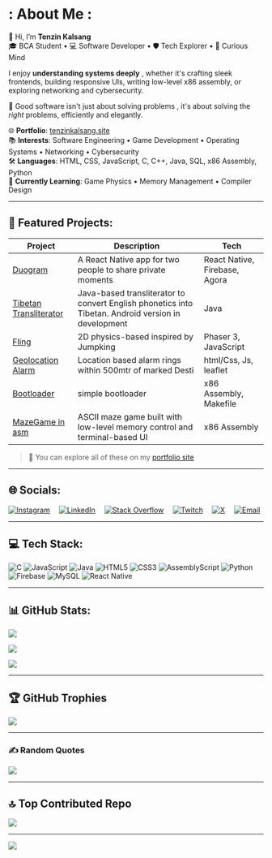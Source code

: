 # : About Me : 
👋 Hi, I’m **Tenzin Kalsang**  
🎓 BCA Student • 💻 Software Developer • 🛡️ Tech Explorer • 🧠 Curious Mind

I enjoy **understanding systems deeply** , whether it's crafting sleek frontends, building responsive UIs, writing low-level x86 assembly, or exploring networking and cybersecurity.

🔧 Good software isn't just about solving problems , it's about solving the *right* problems, efficiently and elegantly.

🌐 **Portfolio**: [tenzinkalsang.site](https://tenzinkalsang.site)  
📚 **Interests**: Software Engineering • Game Development • Operating Systems • Networking • Cybersecurity  
🛠️ **Languages**: HTML, CSS, JavaScript, C, C++, Java, SQL, x86 Assembly, Python  
📘 **Currently Learning**: Game Physics • Memory Management • Compiler Design

---

## 📂 Featured Projects:

| Project | Description | Tech |
|--------|-------------|------|
| [ Duogram ](https://github.com/fawfol/duogram) | A React Native app for two people to share private moments | React Native, Firebase, Agora |
| [ Tibetan Transliterator ](https://github.com/fawfol/tibetan-transliterator) | Java-based transliterator to convert English phonetics into Tibetan. Android version in development | Java |
| [ Fling ](https://tenzinkalsang.site/modular-index/Fling) | 2D physics-based inspired by Jumpking | Phaser 3, JavaScript |
| [ Geolocation Alarm ](https://tenzinkalsang.site/modular-index/Geolocate-alarm/index.html) | Location based alarm rings within 500mtr of marked Desti | html/Css, Js, leaflet |
| [ Bootloader ](https://github.com/fawfol/bootloader) | simple bootloader | x86 Assembly, Makefile |
| [ MazeGame in asm ](https://github.com/fawfol/MazeGame-x86asm-) | ASCII maze game built with low-level memory control and terminal-based UI | x86 Assembly|

> 🧪 You can explore all of these on my [portfolio site](https://tenzinkalsang.site) 

---

## 🌐 Socials:

[![Instagram](https://img.shields.io/badge/Instagram-%23E4405F.svg?logo=Instagram&logoColor=white)](https://instagram.com/tttt___kalsang)&emsp;
[![LinkedIn](https://img.shields.io/badge/LinkedIn-%230077B5.svg?logo=linkedin&logoColor=white)](https://linkedin.com/in/tenzin-kalsang-090985285)&emsp;
[![Stack Overflow](https://img.shields.io/badge/-Stackoverflow-FE7A16?logo=stack-overflow&logoColor=white)](https://stackoverflow.com/users/30116302)&emsp;
[![Twitch](https://img.shields.io/badge/Twitch-%239146FF.svg?logo=Twitch&logoColor=white)](https://twitch.tv/kalsang_y0)&emsp;
[![X](https://img.shields.io/badge/X-black.svg?logo=X&logoColor=white)](https://x.com/Hilarious_Monke)&emsp;
[![Email](https://img.shields.io/badge/Email-D14836?logo=gmail&logoColor=white)](mailto:kalsangkalsang5@gmail.com)

---

## 💻 Tech Stack:
![C](https://img.shields.io/badge/c-%2300599C.svg?style=for-the-badge&logo=c&logoColor=white)
![JavaScript](https://img.shields.io/badge/javascript-%23323330.svg?style=for-the-badge&logo=javascript&logoColor=%23F7DF1E)
![Java](https://img.shields.io/badge/java-%23ED8B00.svg?style=for-the-badge&logo=openjdk&logoColor=white)
![HTML5](https://img.shields.io/badge/html5-%23E34F26.svg?style=for-the-badge&logo=html5&logoColor=white)
![CSS3](https://img.shields.io/badge/css3-%231572B6.svg?style=for-the-badge&logo=css3&logoColor=white)
![AssemblyScript](https://img.shields.io/badge/assembly%20script-%23000000.svg?style=for-the-badge&logo=assemblyscript&logoColor=white)
![Python](https://img.shields.io/badge/python-3670A0?style=for-the-badge&logo=python&logoColor=ffdd54)
![Firebase](https://img.shields.io/badge/firebase-%23039BE5.svg?style=for-the-badge&logo=firebase)
![MySQL](https://img.shields.io/badge/mysql-4479A1.svg?style=for-the-badge&logo=mysql&logoColor=white)
![React Native](https://img.shields.io/badge/react_native-%2320232a.svg?style=for-the-badge&logo=react&logoColor=%2361DAFB)

---

## 📊 GitHub Stats:

<!--START_SECTION:github-stats-->
![](https://github-readme-stats.vercel.app/api?username=fawfol&theme=tokyonight&hide_border=false&include_all_commits=true&count_private=true)
<!--END_SECTION:github-stats-->

<!--START_SECTION:github-streak-->
![](https://nirzak-streak-stats.vercel.app/?user=fawfol&theme=tokyonight&hide_border=false)
<!--END_SECTION:github-streak-->

<!--START_SECTION:top-langs-->
![](https://github-readme-stats.vercel.app/api/top-langs/?username=fawfol&theme=tokyonight&hide_border=false&layout=compact)
<!--END_SECTION:top-langs-->

---

## 🏆 GitHub Trophies
![](https://github-profile-trophy.vercel.app/?username=fawfol&theme=radical&no-frame=false&no-bg=false&margin-w=4)

---

### ✍️ Random Quotes
<!--START_SECTION:random-quote-->
![](https://quotes-github-readme.vercel.app/api?type=horizontal&theme=tokyonight)
<!--END_SECTION:random-quote-->

---

## 🔝 Top Contributed Repo
![](https://github-contributor-stats.vercel.app/api?username=fawfol&limit=5&theme=dark&combine_all_yearly_contributions=true)

---

[![](https://visitcount.itsvg.in/api?id=fawfol&icon=0&color=0)](https://visitcount.itsvg.in)

<!-- Proudly customized with 💙 by Tenzin & GPRM -->
